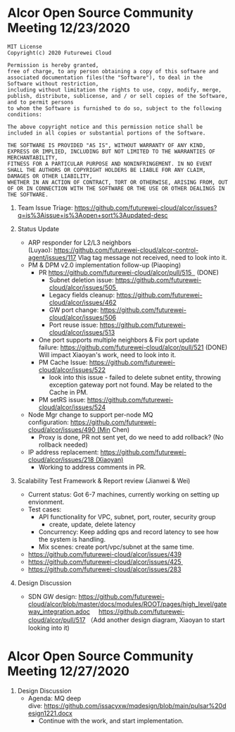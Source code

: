 # Alcor Open Source Community Meeting 12/23/2020

    MIT License
    Copyright(c) 2020 Futurewei Cloud

    Permission is hereby granted,
    free of charge, to any person obtaining a copy of this software and associated documentation files(the "Software"), to deal in the Software without restriction,
    including without limitation the rights to use, copy, modify, merge, publish, distribute, sublicense, and / or sell copies of the Software, and to permit persons
    to whom the Software is furnished to do so, subject to the following conditions:

    The above copyright notice and this permission notice shall be included in all copies or substantial portions of the Software.

    THE SOFTWARE IS PROVIDED "AS IS", WITHOUT WARRANTY OF ANY KIND, EXPRESS OR IMPLIED, INCLUDING BUT NOT LIMITED TO THE WARRANTIES OF MERCHANTABILITY,
    FITNESS FOR A PARTICULAR PURPOSE AND NONINFRINGEMENT. IN NO EVENT SHALL THE AUTHORS OR COPYRIGHT HOLDERS BE LIABLE FOR ANY CLAIM, DAMAGES OR OTHER LIABILITY,
    WHETHER IN AN ACTION OF CONTRACT, TORT OR OTHERWISE, ARISING FROM, OUT OF OR IN CONNECTION WITH THE SOFTWARE OR THE USE OR OTHER DEALINGS IN THE SOFTWARE.

1. Team Issue Triage: https://github.com/futurewei-cloud/alcor/issues?q=is%3Aissue+is%3Aopen+sort%3Aupdated-desc
2. Status Update
    * ARP responder for L2/L3 neighbors (Luyao): https://github.com/futurewei-cloud/alcor-control-agent/issues/117  Vlag tag message not received, need to look into it. 
    * PM & DPM v2.0 implementation follow-up (Piaoping)
        *  PR https://github.com/futurewei-cloud/alcor/pull/515   (DONE)
            *  Subnet deletion issue: https://github.com/futurewei-cloud/alcor/issues/505 
            * Legacy fields cleanup: https://github.com/futurewei-cloud/alcor/issues/462
            * GW port change: https://github.com/futurewei-cloud/alcor/issues/506
            * Port reuse issue: https://github.com/futurewei-cloud/alcor/issues/513
        *  One port supports multiple neighbors & Fix port update failure: https://github.com/futurewei-cloud/alcor/pull/521 (DONE) Will impact Xiaoyan's work, need to look into it. 
        * PM Cache Issue: https://github.com/futurewei-cloud/alcor/issues/522
            * look into this issue -  failed to delete subnet entity, throwing exception gateway port not found. May be related to the Cache in PM. 
        * PM setRS issue: https://github.com/futurewei-cloud/alcor/issues/524
    * Node Mgr change to support per-node MQ configuration: https://github.com/futurewei-cloud/alcor/issues/490 (Min Chen)
        * Proxy is done, PR not sent yet, do we need to add rollback? (No rollback needed)
    * IP address replacement: https://github.com/futurewei-cloud/alcor/issues/218 (Xiaoyan) 
        * Working to address comments in PR.  
3. Scalability Test Framework & Report review (Jianwei & Wei)
    * Current status: Got 6-7 machines, currently working on setting up envionment. 
    * Test cases:
        * API functionality for VPC, subnet, port, router, security group
            * create, update, delete latency
        * Concurrency: Keep adding qps and record latency to see how the system is handling.
        * Mix scenes: create port/vpc/subnet at the same time.
    * https://github.com/futurewei-cloud/alcor/issues/439
    * https://github.com/futurewei-cloud/alcor/issues/425 
    * https://github.com/futurewei-cloud/alcor/issues/283

4. Design Discussion
    * SDN GW design: https://github.com/futurewei-cloud/alcor/blob/master/docs/modules/ROOT/pages/high_level/gateway_integration.adoc
    https://github.com/futurewei-cloud/alcor/pull/517 （Add another design diagram, Xiaoyan to start looking into it) 

# Alcor Open Source Community Meeting 12/27/2020

1. Design Discussion
    * Agenda: MQ deep dive: https://github.com/issacyxw/mqdesign/blob/main/pulsar%20design1221.docx 
        * Continue with the work, and start implementation.


